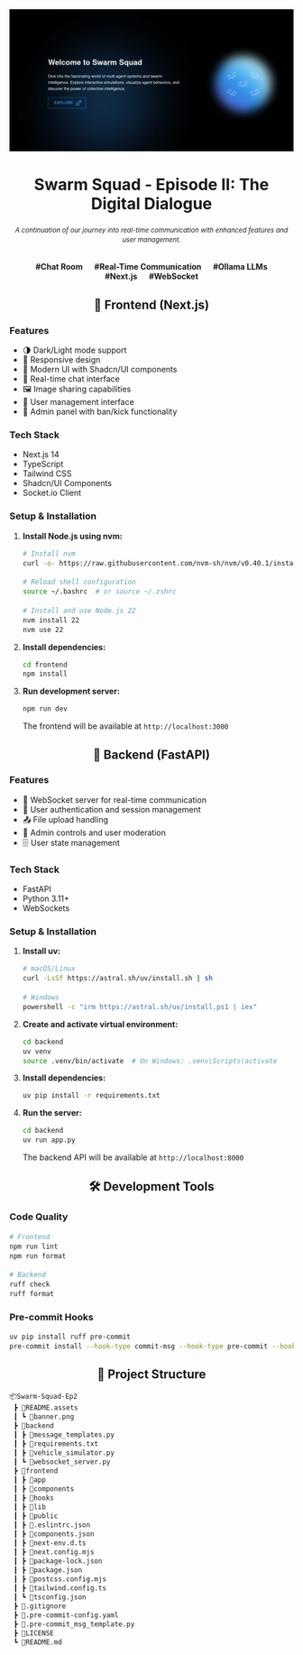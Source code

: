 <div align="center">
  <a href="https://github.com/Sang-Buster/Swarm-Squad"><img src="README.assets/banner.png?raw=true" /></a>
  <h1>Swarm Squad - Episode II: The Digital Dialogue</h1>
  <h6><small>A continuation of our journey into real-time communication with enhanced features and user management.</small></h6>
  <p><b>#Chat Room &emsp; #Real-Time Communication &emsp; #Ollama LLMs <br/>#Next.js &emsp; #WebSocket</b></p>
</div>

<div align="center">
  <h2>🎨 Frontend (Next.js)</h2>
</div>

### Features
- 🌗 Dark/Light mode support
- 📱 Responsive design
- 🎨 Modern UI with Shadcn/UI components
- 🔄 Real-time chat interface
- 🖼️ Image sharing capabilities
- 👥 User management interface
- 🚫 Admin panel with ban/kick functionality

### Tech Stack
- Next.js 14
- TypeScript
- Tailwind CSS
- Shadcn/UI Components
- Socket.io Client

### Setup & Installation

1. **Install Node.js using nvm:**
   ```bash
   # Install nvm
   curl -o- https://raw.githubusercontent.com/nvm-sh/nvm/v0.40.1/install.sh | bash
   
   # Reload shell configuration
   source ~/.bashrc  # or source ~/.zshrc
   
   # Install and use Node.js 22
   nvm install 22
   nvm use 22
   ```

2. **Install dependencies:**
   ```bash
   cd frontend
   npm install
   ```

3. **Run development server:**
   ```bash
   npm run dev
   ```
   The frontend will be available at `http://localhost:3000`

<div align="center">
  <h2>🔧 Backend (FastAPI)</h2>
</div>

### Features
- 🔌 WebSocket server for real-time communication
- 🔐 User authentication and session management
- 📤 File upload handling
- 👮 Admin controls and user moderation
- 🗄️ User state management

### Tech Stack
- FastAPI
- Python 3.11+
- WebSockets

### Setup & Installation

1. **Install uv:**
   ```bash
   # macOS/Linux
   curl -LsSf https://astral.sh/uv/install.sh | sh

   # Windows
   powershell -c "irm https://astral.sh/uv/install.ps1 | iex"
   ```

2. **Create and activate virtual environment:**
   ```bash
   cd backend
   uv venv
   source .venv/bin/activate  # On Windows: .venv\Scripts\activate
   ```

3. **Install dependencies:**
   ```bash
   uv pip install -r requirements.txt
   ```

4. **Run the server:**
   ```bash
   cd backend
   uv run app.py
   ```
   The backend API will be available at `http://localhost:8000`

<div align="center">
  <h2>🛠️ Development Tools</h2>
</div>

### Code Quality
```bash
# Frontend
npm run lint
npm run format

# Backend
ruff check
ruff format
```

### Pre-commit Hooks
```bash
uv pip install ruff pre-commit
pre-commit install --hook-type commit-msg --hook-type pre-commit --hook-type pre-push
```

<div align="center">
  <h2>📁 Project Structure</h2>
</div>

```
📦Swarm-Squad-Ep2
 ┣ 📂README.assets
 ┃ ┗ 📄banner.png
 ┣ 📂backend
 ┃ ┣ 📄message_templates.py
 ┃ ┣ 📄requirements.txt
 ┃ ┣ 📄vehicle_simulator.py
 ┃ ┗ 📄websocket_server.py
 ┣ 📂frontend
 ┃ ┣ 📂app
 ┃ ┣ 📂components
 ┃ ┣ 📂hooks
 ┃ ┣ 📂lib
 ┃ ┣ 📂public
 ┃ ┣ 📄.eslintrc.json
 ┃ ┣ 📄components.json
 ┃ ┣ 📄next-env.d.ts
 ┃ ┣ 📄next.config.mjs
 ┃ ┣ 📄package-lock.json
 ┃ ┣ 📄package.json
 ┃ ┣ 📄postcss.config.mjs
 ┃ ┣ 📄tailwind.config.ts
 ┃ ┗ 📄tsconfig.json
 ┣ 📄.gitignore
 ┣ 📄.pre-commit-config.yaml
 ┣ 📄.pre-commit_msg_template.py
 ┣ 📄LICENSE
 ┗ 📄README.md
```
